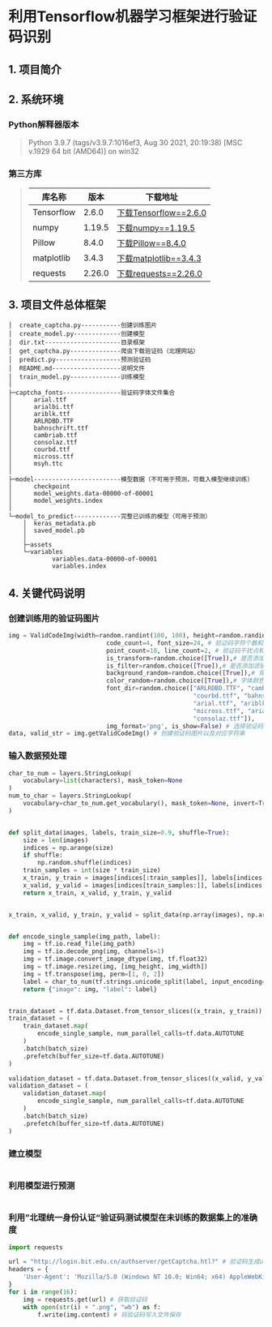 # 利用Tensorflow机器学习框架进行验证码识别
## 1. 项目简介

## 2. 系统环境

### Python解释器版本
>Python 3.9.7 (tags/v3.9.7:1016ef3, Aug 30 2021, 20:19:38) [MSC v.1929 64 bit (AMD64)] on win32
### 第三方库
>|库名称|版本|下载地址
>|-----|----|----|
>|Tensorflow|2.6.0|[下载Tensorflow==2.6.0](https://pypi.tuna.tsinghua.edu.cn/packages/fb/93/d5e3751a9ca3d159cbe498ef112e4bca35a07cedaae83e61038606e72edf/tensorflow-2.6.0-cp39-cp39-win_amd64.whl)|
>|numpy|1.19.5|[下载numpy==1.19.5](https://pypi.tuna.tsinghua.edu.cn/packages/bc/40/d6f7ba9ce5406b578e538325828ea43849a3dfd8db63d1147a257d19c8d1/numpy-1.19.5-cp39-cp39-win_amd64.whl)|
>|Pillow|8.4.0|[下载Pillow==8.4.0](https://pypi.tuna.tsinghua.edu.cn/packages/20/ec/15a263f2c65d71cf62aa767f774c2381077e07beb1e9309a94461ec1cd29/Pillow-8.4.0-cp39-cp39-win_amd64.whl)|
>|matplotlib|3.4.3|[下载matplotlib==3.4.3](https://pypi.tuna.tsinghua.edu.cn/packages/59/ea/1c00d9278c51d5f03276ac3f08773a13d93cbf2d722386ae8da083866697/matplotlib-3.4.3-cp39-cp39-win_amd64.whl)|
>|requests|2.26.0|[下载requests==2.26.0](https://pypi.tuna.tsinghua.edu.cn/packages/e7/01/3569e0b535fb2e4a6c384bdbed00c55b9d78b5084e0fb7f4d0bf523d7670/requests-2.26.0.tar.gz)|


## 3. 项目文件总体框架
```
│  create_captcha.py-----------创建训练图片
│  create_model.py-------------创建模型
│  dir.txt---------------------目录框架
│  get_captcha.py--------------爬虫下载验证码（北理网站）
│  predict.py------------------预测验证码
│  README.md-------------------说明文件
│  train_model.py--------------训练模型
│  
├─captcha_fonts----------------验证码字体文件集合
│      arial.ttf
│      arialbi.ttf
│      ariblk.ttf
│      ARLRDBD.TTF
│      bahnschrift.ttf
│      cambriab.ttf
│      consolaz.ttf
│      courbd.ttf
│      micross.ttf
│      msyh.ttc
│      
├─model------------------------模型数据（不可用于预测，可载入模型继续训练）
│      checkpoint
│      model_weights.data-00000-of-00001
│      model_weights.index
│      
└─model_to_predict-------------完整已训练的模型（可用于预测）
    │  keras_metadata.pb
    │  saved_model.pb
    │  
    ├─assets
    └─variables
            variables.data-00000-of-00001
            variables.index
```
## 4. 关键代码说明
### 创建训练用的验证码图片
```python
img = ValidCodeImg(width=random.randint(100, 100), height=random.randint(40, 40),# 设置验证码宽和高为100像素
                           code_count=4, font_size=24, # 验证码字符个数和字体大小
                           point_count=10, line_count=2, # 验证码干扰点和线数目
                           is_transform=random.choice([True]),# 是否添加扭曲效果
                           is_filter=random.choice([True]),# 是否添加滤镜效果
                           background_random=random.choice([True]),# 背景颜色是否随机
                           color_random=random.choice([True]),# 字体颜色是否随机
                           font_dir=random.choice(["ARLRDBD.TTF", "cambriab.ttf", # 验证码使用的字体
                                                   "courbd.ttf", "bahnschrift.ttf",
                                                   "arial.ttf", "ariblk.ttf",
                                                   "micross.ttf", "arialbi.ttf",
                                                   "consolaz.ttf"]),
                           img_format='png', is_show=False) # 选择验证码图片格式以及是否展示生成的图片
data, valid_str = img.getValidCodeImg() # 创建验证码图片以及对应字符串
```
### 输入数据预处理
```python
char_to_num = layers.StringLookup(
    vocabulary=list(characters), mask_token=None
)
num_to_char = layers.StringLookup(
    vocabulary=char_to_num.get_vocabulary(), mask_token=None, invert=True
)


def split_data(images, labels, train_size=0.9, shuffle=True):
    size = len(images)
    indices = np.arange(size)
    if shuffle:
        np.random.shuffle(indices)
    train_samples = int(size * train_size)
    x_train, y_train = images[indices[:train_samples]], labels[indices[:train_samples]]
    x_valid, y_valid = images[indices[train_samples:]], labels[indices[train_samples:]]
    return x_train, x_valid, y_train, y_valid


x_train, x_valid, y_train, y_valid = split_data(np.array(images), np.array(labels))


def encode_single_sample(img_path, label):
    img = tf.io.read_file(img_path)
    img = tf.io.decode_png(img, channels=1)
    img = tf.image.convert_image_dtype(img, tf.float32)
    img = tf.image.resize(img, [img_height, img_width])
    img = tf.transpose(img, perm=[1, 0, 2])
    label = char_to_num(tf.strings.unicode_split(label, input_encoding="UTF-8"))
    return {"image": img, "label": label}


train_dataset = tf.data.Dataset.from_tensor_slices((x_train, y_train))
train_dataset = (
    train_dataset.map(
        encode_single_sample, num_parallel_calls=tf.data.AUTOTUNE
    )
    .batch(batch_size)
    .prefetch(buffer_size=tf.data.AUTOTUNE)
)

validation_dataset = tf.data.Dataset.from_tensor_slices((x_valid, y_valid))
validation_dataset = (
    validation_dataset.map(
        encode_single_sample, num_parallel_calls=tf.data.AUTOTUNE
    )
    .batch(batch_size)
    .prefetch(buffer_size=tf.data.AUTOTUNE)
)
```
### 建立模型
```python

```
### 利用模型进行预测
```python

```
### 利用”北理统一身份认证“验证码测试模型在未训练的数据集上的准确度
```python
import requests

url = "http://login.bit.edu.cn/authserver/getCaptcha.htl?" # 验证码生成url
headers = {
    'User-Agent': 'Mozilla/5.0 (Windows NT 10.0; Win64; x64) AppleWebKit/537.36 (KHTML, like Gecko) Chrome/94.0.4606.81 Safari/537.36'
}
for i in range(16):
    img = requests.get(url) # 获取验证码
    with open(str(i) + ".png", "wb") as f:
        f.write(img.content) # 将验证码写入文件保存
```